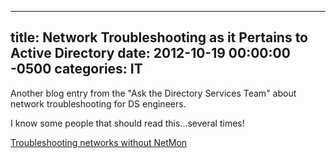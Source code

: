 ﻿---

title:  Network Troubleshooting as it Pertains to Active Directory
date:   2012-10-19 00:00:00 -0500
categories: IT
---






Another blog entry from the "Ask the Directory Services Team" about network troubleshooting for DS engineers.

I know some people that should read this...several times!

<a href="http://blogs.technet.com/b/askds/archive/2007/12/18/troubleshooting-networks-without-netmon.aspx">Troubleshooting networks without NetMon</a>


